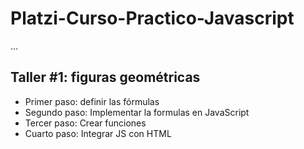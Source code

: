 # Platzi-Curso-Practico-Javascript

...

## Taller #1: figuras geométricas

- Primer paso: definir las fórmulas
- Segundo paso: Implementar la formulas en JavaScript
- Tercer paso: Crear funciones
- Cuarto paso: Integrar JS con HTML